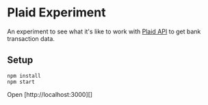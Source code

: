 # Plaid Experiment

An experiment to see what it's like to work with [Plaid API](https://plaid.com/docs/api/) to get bank transaction data.

## Setup

```
npm install
npm start
```

Open [http://localhost:3000][]
